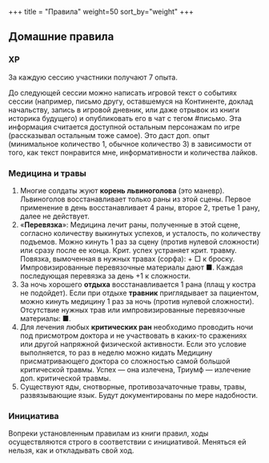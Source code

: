 +++
title = "Правила"
weight=50
sort_by="weight"
+++

## Домашние правила

### XP

За каждую сессию участники получают 7 опыта.

До следующей сессии можно написать игровой текст о событиях сессии (например, письмо другу, оставшемуся на Континенте, доклад начальству, запись в игровой дневник, или даже отрывок из книги историка будущего) и опубликовать его в чат с тегом #письмо. Эта информация считается доступной остальным персонажам по игре (рассказывал остальным тоже самое). Это даст доп. опыт (минимальное количество 1, обычное количество 3) в зависимости от того, как текст понравится мне, информативности и количества лайков.

### Медицина и травы

1. Многие солдаты жуют **корень львиноголова** (это маневр). Львиноголов восстанавливает только раны из этой сцены. Первое применение в день восстанавливает 4 раны, второе 2, третье 1 рану, далее не действует.
2. «**Перевязка**»: Медицина лечит раны, полученные в этой сцене, согласно количеству выкинутых успехов, и усталость, по количеству подъемов. Можно кинуть 1 раз за сцену (против нулевой сложности) или сразу после ее конца. Крит. успех устраняет крит. травму. Повязка, вымоченная в нужных травах (сорфа): + □ к броску. Импровизированные перевязочные материалы дают ■. Каждая последующая перевязка за день +1 к сложности.
3. За ночь хорошего **отдыха** восстанавливается 1 рана (плащ у костра не подойдет). Если при отдыхе **травник** приглядывает за пациентом, можно кинуть медицину 1 раз за ночь (против нулевой сложности). Отсутствие нужных трав или импровизированные перевязочные материалы: ■.
1. Для лечения любых **критических ран** необходимо проводить ночи под присмотром доктора и не участвовать в каких-то сражениях или другой напряжной физической активности. Если это условие выполняется, то раз в неделю можно кидать Медицину присматривающего доктора со сложностью самой большой критической травмы. Успех — она излечена, Триумф — излечение доп. критической травмы.
1. Существуют яды, снотворные, противозачаточные травы, травы, развязывающие язык. Будут документированы по мере надобности.

### Инициатива

Вопреки установленным правилам из книги правил, ходы осуществляются строго в соответствии с инициативой. Меняться ей нельзя, как и откладывать свой ход.

